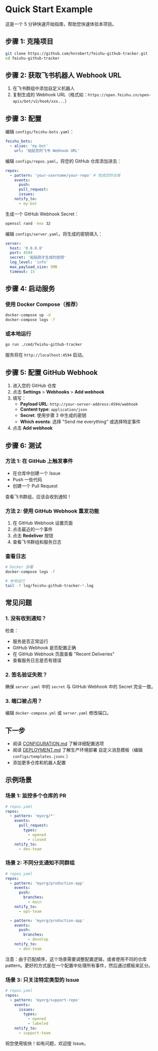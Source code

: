 # Quick Start Example

这是一个 5 分钟快速开始指南，帮助您快速体验本项目。

## 步骤 1: 克隆项目

```bash
git clone https://github.com/hnrobert/feishu-github-tracker.git
cd feishu-github-tracker
```

## 步骤 2: 获取飞书机器人 Webhook URL

1. 在飞书群组中添加自定义机器人
2. 复制生成的 Webhook URL（格式如：`https://open.feishu.cn/open-apis/bot/v2/hook/xxx...`）

## 步骤 3: 配置

编辑 `configs/feishu-bots.yaml`：

```yaml
feishu_bots:
  - alias: 'my-bot'
    url: '粘贴您的飞书 Webhook URL'
```

编辑 `configs/repos.yaml`，将您的 GitHub 仓库添加进去：

```yaml
repos:
  - pattern: 'your-username/your-repo' # 改成您的仓库
    events:
      push:
      pull_request:
      issues:
    notify_to:
      - my-bot
```

生成一个 GitHub Webhook Secret：

```bash
openssl rand -hex 32
```

编辑 `configs/server.yaml`，将生成的密钥填入：

```yaml
server:
  host: '0.0.0.0'
  port: 4594
  secret: '粘贴刚才生成的密钥'
  log_level: 'info'
  max_payload_size: 5MB
  timeout: 15
```

## 步骤 4: 启动服务

### 使用 Docker Compose（推荐）

```bash
docker-compose up -d
docker-compose logs -f
```

### 或本地运行

```bash
go run ./cmd/feishu-github-tracker
```

服务将在 `http://localhost:4594` 启动。

## 步骤 5: 配置 GitHub Webhook

1. 进入您的 GitHub 仓库
2. 点击 **Settings** > **Webhooks** > **Add webhook**
3. 填写：
   - **Payload URL**: `http://your-server-address:4594/webhook`
   - **Content type**: `application/json`
   - **Secret**: 使用步骤 3 中生成的密钥
   - **Which events**: 选择 "Send me everything" 或选择特定事件
4. 点击 **Add webhook**

## 步骤 6: 测试

### 方法 1: 在 GitHub 上触发事件

- 在仓库中创建一个 Issue
- Push 一些代码
- 创建一个 Pull Request

查看飞书群组，应该会收到通知！

### 方法 2: 使用 GitHub Webhook 重发功能

1. 在 GitHub Webhook 设置页面
2. 点击最近的一个事件
3. 点击 **Redeliver** 按钮
4. 查看飞书群组和服务日志

### 查看日志

```bash
# Docker 部署
docker-compose logs -f

# 本地运行
tail -f log/feishu-github-tracker-*.log
```

## 常见问题

### 1. 没有收到通知？

检查：

- 服务是否正常运行
- GitHub Webhook 是否配置正确
- 在 GitHub Webhook 页面查看 "Recent Deliveries"
- 查看服务日志是否有错误

### 2. 签名验证失败？

确保 `server.yaml` 中的 `secret` 与 GitHub Webhook 中的 Secret 完全一致。

### 3. 端口被占用？

编辑 `docker-compose.yml` 或 `server.yaml` 修改端口。

## 下一步

- 阅读 [CONFIGURATION.md](CONFIGURATION.md) 了解详细配置选项
- 阅读 [DEPLOYMENT.md](DEPLOYMENT.md) 了解生产环境部署
  自定义消息模板（编辑 `configs/templates.jsonc` ）
- 添加更多仓库和机器人配置

## 示例场景

### 场景 1: 监控多个仓库的 PR

```yaml
# repos.yaml
repos:
  - pattern: 'myorg/*'
    events:
      pull_request:
        types:
          - opened
          - closed
    notify_to:
      - dev-team
```

### 场景 2: 不同分支通知不同群组

```yaml
# repos.yaml
repos:
  - pattern: 'myorg/production-app'
    events:
      push:
        branches:
          - main
    notify_to:
      - ops-team

  - pattern: 'myorg/production-app'
    events:
      push:
        branches:
          - develop
    notify_to:
      - dev-team
```

注意：由于匹配顺序，这个场景需要调整配置逻辑，或者使用不同的仓库 pattern。更好的方式是在一个配置中处理所有事件，然后通过模板来区分。

### 场景 3: 只关注特定类型的 Issue

```yaml
# repos.yaml
repos:
  - pattern: 'myorg/support-repo'
    events:
      issues:
        types:
          - opened
          - labeled
    notify_to:
      - support-team
```

祝您使用愉快！如有问题，欢迎提 Issue。
